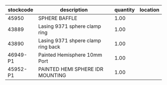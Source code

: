 |stockcode|description|quantity|location|
|---------|-----------|--------|--------|
|45950|SPHERE BAFFLE|1.00||
|43889|Lasing 9371 sphere clamp ring|1.00||
|43890|Lasing 9371 shpere clamp ring back|1.00||
|46949-P1|Painted Hemisphere 10mm Port|1.00||
|45952-P1|PAINTED HEMI SPHERE IDR MOUNTING|1.00||
